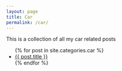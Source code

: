 ```yaml
---
layout: page
title: Car
permalink: /car/
---
```


This is a collection of all my car related posts

<ul>
{% for post in site.categories.car %}
	<li><a href="{{ post.url }}">{{ post.title }}</a></li>
{% endfor %}
</ul>